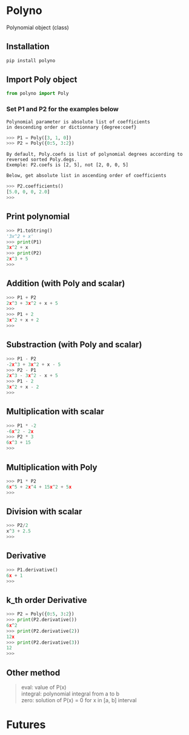 # Polyno
Polynomial object (class) 

## Installation
```bash
pip install polyno
```

## Import Poly object
```python
from polyno import Poly
```

### Set P1 and P2 for the examples below
	Polynomial parameter is absolute list of coefficients
	in descending order or dictionnary {degree:coef}


```python
>>> P1 = Poly([3, 1, 0])
>>> P2 = Poly({0:5, 3:2})
```

	By default, Poly.coefs is list of polynomial degrees according to reversed sorted Poly.degs.
	Exemple: P2.coefs is [2, 5], not [2, 0, 0, 5]

	Below, get absolute list in ascending order of coefficients

```python
>>> P2.coefficients()
[5.0, 0, 0, 2.0]
>>> 
```

## Print polynomial
```python
>>> P1.toString()
'3x^2 + x'
>>> print(P1)
3x^2 + x
>>> print(P2)
2x^3 + 5
>>> 
```

## Addition (with Poly and scalar)
```python
>>> P1 + P2
2x^3 + 3x^2 + x + 5
>>>
>>> P1 + 2
3x^2 + x + 2
>>>
```

## Substraction (with Poly and scalar)
```python
>>> P1 - P2
-2x^3 + 3x^2 + x - 5
>>> P2 - P1
2x^3 - 3x^2 - x + 5
>>> P1 - 2
3x^2 + x - 2
>>>
```

## Multiplication with scalar
```python
>>> P1 * -2
-6x^2 - 2x
>>> P2 * 3
6x^3 + 15
>>> 
```

## Multiplication with Poly
```python
>>> P1 * P2
6x^5 + 2x^4 + 15x^2 + 5x
>>> 
```

## Division with scalar
```python
>>> P2/2
x^3 + 2.5
>>> 
```

## Derivative
```python
>>> P1.derivative()
6x + 1
>>> 
```

## k_th order Derivative 
```python
>>> P2 = Poly({0:5, 3:2})
>>> print(P2.derivative())
6x^2
>>> print(P2.derivative(2))
12x
>>> print(P2.derivative(3))
12
>>>
```

## Other method
> eval: value of P(x) <br/>
> integral: polynomial integral from a to b <br/>
> zero: solution of P(x) = 0 for x in [a, b] interval <br/>

# Futures
>
>
>